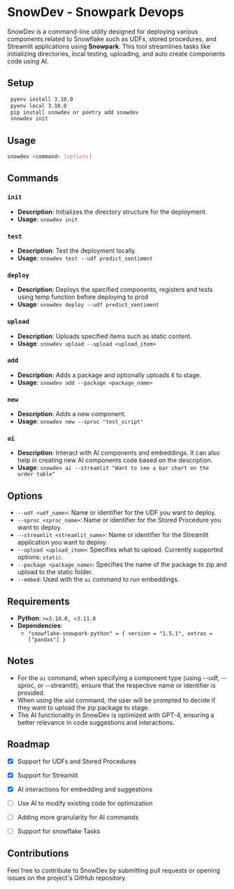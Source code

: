 # SnowDev - Snowpark Devops

SnowDev is a command-line utility designed for deploying various components related to Snowflake such as UDFs, stored procedures, and Streamlit applications using **Snowpark**. This tool streamlines tasks like initializing directories, local testing, uploading, and auto create components code using AI.

## Setup

```bash
 pyenv install 3.10.0 
 pyenv local 3.10.0 
 pip install snowdev or poetry add snowdev
 snowdev init
```

## Usage

``` bash
snowdev <command> [options]
```

## Commands

### `init`
- **Description**: Initializes the directory structure for the deployment.
- **Usage**: `snowdev init`

### `test`
- **Description**: Test the deployment locally.
- **Usage**: `snowdev test --udf predict_sentiment`

### `deploy`
- **Description**: Deploys the specified components, registers and tests using temp function before deploying to prod
- **Usage**: `snowdev deploy --udf predict_sentiment`

### `upload`
- **Description**: Uploads specified items such as static content.
- **Usage**: `snowdev upload --upload <upload_item>`

### `add`
- **Description**: Adds a package and optionally uploads it to stage.
- **Usage**: `snowdev add --package <package_name>`

### `new`
- **Description**: Adds a new component.
- **Usage**: `snowdev new --sproc "test_script"`

### `ai`
- **Description**: Interact with AI components and embeddings. It can also help in creating new AI components code based on the description.
- **Usage**: `snowdev ai --streamlit "Want to see a bar chart on the order table"`

## Options

- `--udf <udf_name>`: Name or identifier for the UDF you want to deploy.
- `--sproc <sproc_name>`: Name or identifier for the Stored Procedure you want to deploy.
- `--streamlit <streamlit_name>`: Name or identifier for the Streamlit application you want to deploy.
- `--upload <upload_item>`: Specifies what to upload. Currently supported options: `static`.
- `--package <package_name>`: Specifies the name of the package to zip and upload to the static folder.
- `--embed`: Used with the `ai` command to run embeddings.

## Requirements

- **Python**: `>=3.10.0, <3.11.0`
- **Dependencies**: 
  - `"snowflake-snowpark-python" = { version = "1.5.1", extras = ["pandas"] }`


## Notes
- For the `ai` command, when specifying a component type (using --udf, --sproc, or --streamlit), ensure that the respective name or identifier is provided.
- When using the `add` command, the user will be prompted to decide if they want to upload the zip package to stage.
- The AI functionality in SnowDev is optimized with GPT-4, ensuring a better relevance in code suggestions and interactions.


## Roadmap

- [x] Support for UDFs and Stored Procedures
- [x] Support for Streamlit
- [x] AI interactions for embedding and suggestions
- [ ] Use AI to modify existing code for optimization
- [ ] Adding more granularity for AI commands
- [ ] Support for snowflake Tasks


## Contributions

Feel free to contribute to SnowDev by submitting pull requests or opening issues on the project's GitHub repository.
